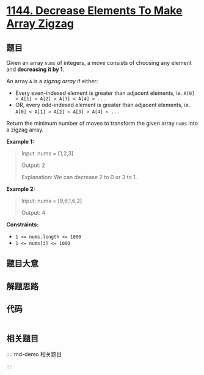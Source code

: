 # [1144. Decrease Elements To Make Array Zigzag](https://leetcode.com/problems/decrease-elements-to-make-array-zigzag)

## 题目

Given an array `nums` of integers, a _move_  consists of choosing any element
and **decreasing it by 1**.

An array `A` is a  _zigzag array_  if either:

  * Every even-indexed element is greater than adjacent elements, ie. `A[0] > A[1] < A[2] > A[3] < A[4] > ...`
  * OR, every odd-indexed element is greater than adjacent elements, ie. `A[0] < A[1] > A[2] < A[3] > A[4] < ...`

Return the minimum number of moves to transform the given array `nums` into a
zigzag array.



**Example 1:**

> Input: nums = [1,2,3]
> 
> Output: 2
> 
> Explanation: We can decrease 2 to 0 or 3 to 1.

**Example 2:**

> Input: nums = [9,6,1,6,2]
> 
> Output: 4

**Constraints:**

  * `1 <= nums.length <= 1000`
  * `1 <= nums[i] <= 1000`


## 题目大意

## 解题思路

## 代码

```javascript

```

## 相关题目

:::: md-demo 相关题目

::::
